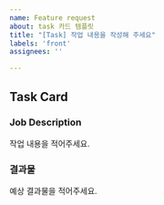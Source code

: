 ```yaml
---
name: Feature request
about: task 카드 템플릿
title: "[Task] 작업 내용을 작성해 주세요"
labels: 'front'
assignees: ''

---
```


## Task Card

### Job Description
작업 내용을 적어주세요.

### 결과물
예상 결과물을 적어주세요.
